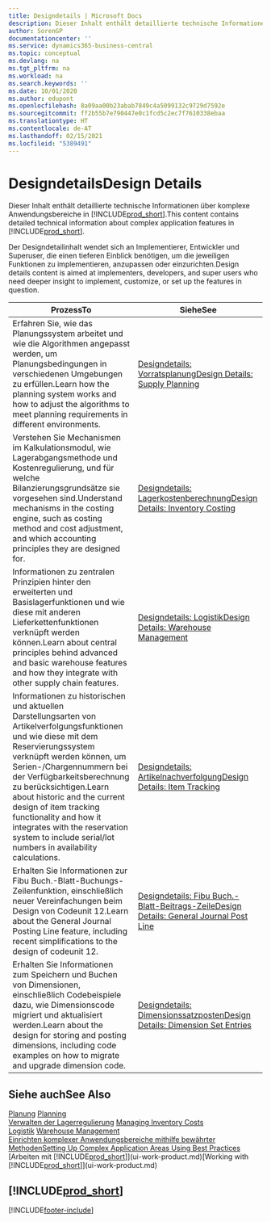 ```yaml
---
title: Designdetails | Microsoft Docs
description: Dieser Inhalt enthält detaillierte technische Informationen über komplexe Anwendungsbereiche in  Business Central.
author: SorenGP
documentationcenter: ''
ms.service: dynamics365-business-central
ms.topic: conceptual
ms.devlang: na
ms.tgt_pltfrm: na
ms.workload: na
ms.search.keywords: ''
ms.date: 10/01/2020
ms.author: edupont
ms.openlocfilehash: 8a09aa00b23abab7849c4a5099132c9729d7592e
ms.sourcegitcommit: ff2b55b7e790447e0c1fcd5c2ec7f7610338ebaa
ms.translationtype: HT
ms.contentlocale: de-AT
ms.lasthandoff: 02/15/2021
ms.locfileid: "5389491"
---
```

# <a name="design-details"></a><span data-ttu-id="ab5cd-103">Designdetails</span><span class="sxs-lookup"><span data-stu-id="ab5cd-103">Design Details</span></span>
<span data-ttu-id="ab5cd-104">Dieser Inhalt enthält detaillierte technische Informationen über komplexe Anwendungsbereiche in [!INCLUDE[prod_short](includes/prod_short.md)].</span><span class="sxs-lookup"><span data-stu-id="ab5cd-104">This content contains detailed technical information about complex application features in [!INCLUDE[prod_short](includes/prod_short.md)].</span></span>  

 <span data-ttu-id="ab5cd-105">Der Designdetailinhalt wendet sich an Implementierer, Entwickler und Superuser, die einen tieferen Einblick benötigen, um die jeweiligen Funktionen zu implementieren, anzupassen oder einzurichten.</span><span class="sxs-lookup"><span data-stu-id="ab5cd-105">Design details content is aimed at implementers, developers, and super users who need deeper insight to implement, customize, or set up the features in question.</span></span>  

|<span data-ttu-id="ab5cd-106">**Prozess**</span><span class="sxs-lookup"><span data-stu-id="ab5cd-106">**To**</span></span>|<span data-ttu-id="ab5cd-107">**Siehe**</span><span class="sxs-lookup"><span data-stu-id="ab5cd-107">**See**</span></span>|  
|------------|-------------|  
|<span data-ttu-id="ab5cd-108">Erfahren Sie, wie das Planungssystem arbeitet und wie die Algorithmen angepasst werden, um Planungsbedingungen in verschiedenen Umgebungen zu erfüllen.</span><span class="sxs-lookup"><span data-stu-id="ab5cd-108">Learn how the planning system works and how to adjust the algorithms to meet planning requirements in different environments.</span></span>|[<span data-ttu-id="ab5cd-109">Designdetails: Vorratsplanung</span><span class="sxs-lookup"><span data-stu-id="ab5cd-109">Design Details: Supply Planning</span></span>](design-details-supply-planning.md)|  
|<span data-ttu-id="ab5cd-110">Verstehen Sie Mechanismen im Kalkulationsmodul, wie Lagerabgangsmethode und Kostenregulierung, und für welche Bilanzierungsgrundsätze sie vorgesehen sind.</span><span class="sxs-lookup"><span data-stu-id="ab5cd-110">Understand mechanisms in the costing engine, such as costing method and cost adjustment, and which accounting principles they are designed for.</span></span>|[<span data-ttu-id="ab5cd-111">Designdetails: Lagerkostenberechnung</span><span class="sxs-lookup"><span data-stu-id="ab5cd-111">Design Details: Inventory Costing</span></span>](design-details-inventory-costing.md)|  
|<span data-ttu-id="ab5cd-112">Informationen zu zentralen Prinzipien hinter den erweiterten und Basislagerfunktionen und wie diese mit anderen Lieferkettenfunktionen verknüpft werden können.</span><span class="sxs-lookup"><span data-stu-id="ab5cd-112">Learn about central principles behind advanced and basic warehouse features and how they integrate with other supply chain features.</span></span>|[<span data-ttu-id="ab5cd-113">Designdetails: Logistik</span><span class="sxs-lookup"><span data-stu-id="ab5cd-113">Design Details: Warehouse Management</span></span>](design-details-warehouse-management.md)|  
|<span data-ttu-id="ab5cd-114">Informationen zu historischen und aktuellen Darstellungsarten von Artikelverfolgungsfunktionen und wie diese mit dem Reservierungssystem verknüpft werden können, um Serien-/Chargennummern bei der Verfügbarkeitsberechnung zu berücksichtigen.</span><span class="sxs-lookup"><span data-stu-id="ab5cd-114">Learn about historic and the current design of item tracking functionality and how it integrates with the reservation system to include serial/lot numbers in availability calculations.</span></span>|[<span data-ttu-id="ab5cd-115">Designdetails: Artikelnachverfolgung</span><span class="sxs-lookup"><span data-stu-id="ab5cd-115">Design Details: Item Tracking</span></span>](design-details-item-tracking.md)|  
|<span data-ttu-id="ab5cd-116">Erhalten Sie Informationen zur Fibu Buch.-Blatt-Buchungs-Zeilenfunktion, einschließlich neuer Vereinfachungen beim Design von Codeunit 12.</span><span class="sxs-lookup"><span data-stu-id="ab5cd-116">Learn about the General Journal Posting Line feature, including recent simplifications to the design of codeunit 12.</span></span>|[<span data-ttu-id="ab5cd-117">Designdetails: Fibu Buch.-Blatt-Beitrags-Zeile</span><span class="sxs-lookup"><span data-stu-id="ab5cd-117">Design Details: General Journal Post Line</span></span>](design-details-general-journal-post-line.md)|
|<span data-ttu-id="ab5cd-118">Erhalten Sie Informationen zum Speichern und Buchen von Dimensionen, einschließlich Codebeispiele dazu, wie Dimensionscode migriert und aktualisiert werden.</span><span class="sxs-lookup"><span data-stu-id="ab5cd-118">Learn about the design for storing and posting dimensions, including code examples on how to migrate and upgrade dimension code.</span></span>|[<span data-ttu-id="ab5cd-119">Designdetails: Dimensionssatzposten</span><span class="sxs-lookup"><span data-stu-id="ab5cd-119">Design Details: Dimension Set Entries</span></span>](design-details-dimension-set-entries.md)| 

## <a name="see-also"></a><span data-ttu-id="ab5cd-120">Siehe auch</span><span class="sxs-lookup"><span data-stu-id="ab5cd-120">See Also</span></span>  
 <span data-ttu-id="ab5cd-121">[Planung](production-planning.md) </span><span class="sxs-lookup"><span data-stu-id="ab5cd-121">[Planning](production-planning.md) </span></span>  
 <span data-ttu-id="ab5cd-122">[Verwalten der Lagerregulierung](finance-manage-inventory-costs.md) </span><span class="sxs-lookup"><span data-stu-id="ab5cd-122">[Managing Inventory Costs](finance-manage-inventory-costs.md) </span></span>  
 <span data-ttu-id="ab5cd-123">[Logistik](warehouse-manage-warehouse.md) </span><span class="sxs-lookup"><span data-stu-id="ab5cd-123">[Warehouse Management](warehouse-manage-warehouse.md) </span></span>  
 [<span data-ttu-id="ab5cd-124">Einrichten komplexer Anwendungsbereiche mithilfe bewährter Methoden</span><span class="sxs-lookup"><span data-stu-id="ab5cd-124">Setting Up Complex Application Areas Using Best Practices</span></span>](set-up-complex-application-areas-using-best-practices.md)  
 <span data-ttu-id="ab5cd-125">[Arbeiten mit [!INCLUDE[prod_short](includes/prod_short.md)]](ui-work-product.md)</span><span class="sxs-lookup"><span data-stu-id="ab5cd-125">[Working with [!INCLUDE[prod_short](includes/prod_short.md)]](ui-work-product.md)</span></span>

 ## [!INCLUDE[prod_short](includes/free_trial_md.md)]  


[!INCLUDE[footer-include](includes/footer-banner.md)]